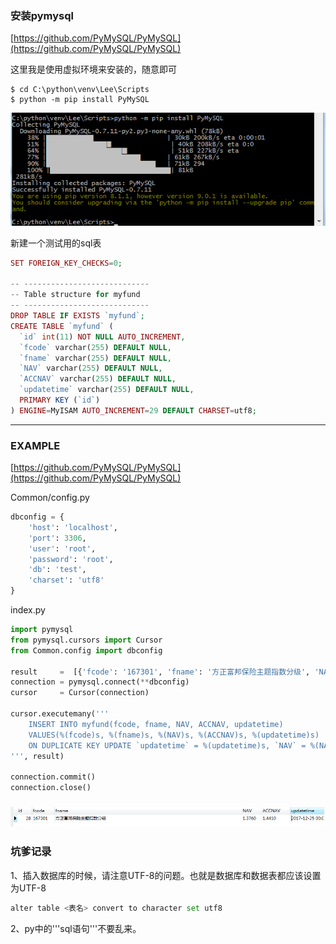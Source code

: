 ### 安装pymysql

[https://github.com/PyMySQL/PyMySQL](https://github.com/PyMySQL/PyMySQL)

这里我是使用虚拟环境来安装的，随意即可

```
$ cd C:\python\venv\Lee\Scripts
$ python -m pip install PyMySQL
```

![](/assets/12312315124import.png)

新建一个测试用的sql表

```php
SET FOREIGN_KEY_CHECKS=0;

-- ----------------------------
-- Table structure for myfund
-- ----------------------------
DROP TABLE IF EXISTS `myfund`;
CREATE TABLE `myfund` (
  `id` int(11) NOT NULL AUTO_INCREMENT,
  `fcode` varchar(255) DEFAULT NULL,
  `fname` varchar(255) DEFAULT NULL,
  `NAV` varchar(255) DEFAULT NULL,
  `ACCNAV` varchar(255) DEFAULT NULL,
  `updatetime` varchar(255) DEFAULT NULL,
  PRIMARY KEY (`id`)
) ENGINE=MyISAM AUTO_INCREMENT=29 DEFAULT CHARSET=utf8;
```

---

### EXAMPLE

[https://github.com/PyMySQL/PyMySQL](https://github.com/PyMySQL/PyMySQL)

Common/config.py

```py
dbconfig = {
    'host': 'localhost',
    'port': 3306,
    'user': 'root',
    'password': 'root',
    'db': 'test',
    'charset': 'utf8'
}
```

index.py

```py
import pymysql
from pymysql.cursors import Cursor
from Common.config import dbconfig

result     =  [{'fcode': '167301', 'fname': '方正富邦保险主题指数分级', 'NAV': '1.3760', 'ACCNAV': '1.4410', 'updatetime': '2017-12-25 00:00:00'}]
connection = pymysql.connect(**dbconfig)
cursor     = Cursor(connection)

cursor.executemany('''
    INSERT INTO myfund(fcode, fname, NAV, ACCNAV, updatetime) 
    VALUES(%(fcode)s, %(fname)s, %(NAV)s, %(ACCNAV)s, %(updatetime)s)
    ON DUPLICATE KEY UPDATE `updatetime` = %(updatetime)s, `NAV` = %(NAV)s, `ACCNAV` = %(ACCNAV)s
''', result)

connection.commit()
connection.close()
```

### ![](/assets/15135234import.png)

### 坑爹记录

1、插入数据库的时候，请注意UTF-8的问题。也就是数据库和数据表都应该设置为UTF-8

```py
alter table <表名> convert to character set utf8
```

2、py中的'''sql语句'''不要乱来。

